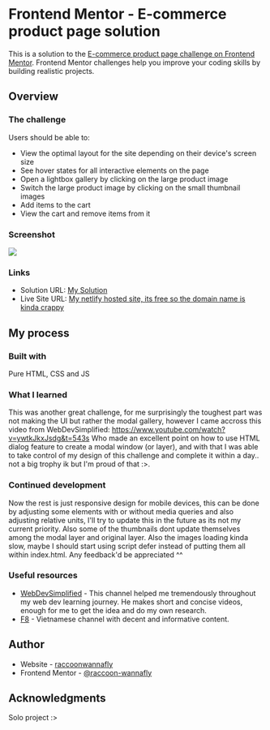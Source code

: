 # Frontend Mentor - E-commerce product page solution

This is a solution to the [E-commerce product page challenge on Frontend Mentor](https://www.frontendmentor.io/challenges/ecommerce-product-page-UPsZ9MJp6). Frontend Mentor challenges help you improve your coding skills by building realistic projects.

## Overview

### The challenge

Users should be able to:

- View the optimal layout for the site depending on their device's screen size
- See hover states for all interactive elements on the page
- Open a lightbox gallery by clicking on the large product image
- Switch the large product image by clicking on the small thumbnail images
- Add items to the cart
- View the cart and remove items from it

### Screenshot

![](./screenshot.jpg)


### Links

- Solution URL: [My Solution](https://www.frontendmentor.io/solutions/ecommerce-landing-page-with-pure-html-css-js-OemLzCrFAP)
- Live Site URL: [My netlify hosted site, its free so the domain name is kinda crappy](https://main--bejewelled-bonbon-7645aa.netlify.app/)

## My process

### Built with
Pure HTML, CSS and JS


### What I learned
This was another great challenge, for me surprisingly the toughest part was not making the UI but rather the modal gallery, however I came accross this video from WebDevSimplified: https://www.youtube.com/watch?v=ywtkJkxJsdg&t=543s Who made an excellent point on how to use HTML dialog feature to create a modal window (or layer), and with that I was able to take control of my design of this challenge and complete it within a day.. not a big trophy ik but I'm proud of that :>.

### Continued development
Now the rest is just responsive design for mobile devices, this can be done by adjusting some elements with or without media queries and also adjusting relative units, I'll try to update this in the future as its not my current priority. Also some of the thumbnails dont update themselves among the modal layer and original layer.
Also the images loading kinda slow, maybe I should start using script defer instead of putting them all within index.html. Any feedback'd be appreciated ^^


### Useful resources

- [WebDevSimplified](https://www.youtube.com/watch?v=ywtkJkxJsdg&t=543s) - This channel helped me tremendously throughout my web dev learning journey. He makes short and concise videos, enough for me to get the idea and do my own research.
- [F8](https://www.youtube.com/watch?v=nB6cJh_bb1U) - Vietnamese channel with decent and informative content.

## Author

- Website - [raccoonwannafly](https://www.raccoonwannafly.github.io)
- Frontend Mentor - [@raccoon-wannafly](https://www.frontendmentor.io/profile/raccoon-wannafly)


## Acknowledgments
Solo project :>

